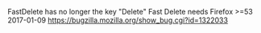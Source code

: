 FastDelete has no longer the key "Delete"
Fast Delete needs Firefox >=53 2017-01-09 https://bugzilla.mozilla.org/show_bug.cgi?id=1322033